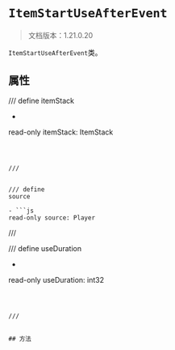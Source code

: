 # `ItemStartUseAfterEvent`

> 文档版本：1.21.0.20

`ItemStartUseAfterEvent`类。

## 属性

/// define
itemStack

- ```js
read-only itemStack: ItemStack
```



///


/// define
source

- ```js
read-only source: Player
```



///


/// define
useDuration

- ```js
read-only useDuration: int32
```



///


## 方法
